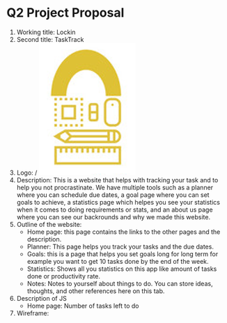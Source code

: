 # Q2 Project Proposal 
1. Working title: Lockin
2. Second title: TaskTrack 
3. Logo:    / ![logo](Logo.png)
4. Description: 
This is a website that helps with tracking your task and to help you not procrastinate. We have multiple tools such as a planner where you can schedule due dates, a goal page where you can set goals to achieve, a statistics page which helpes you see your statistics when it comes to doing requirements or stats, and an about us page where you can see our backrounds and why we made this website.
5. Outline of the website:
    - Home page: this page contains the links to the other pages and the description.
    - Planner: This page helps you track your tasks and the due dates.
    - Goals: this is a page that helps you set goals long for long term for example you want to get 10 tasks done by the end of the week.
    - Statistics: Shows all you statistics on this app like amount of tasks done or productivity rate.
    - Notes: Notes to yourself about things to do. You can store ideas, thoughts, and other references here on this tab.
6. Description of JS
    * Home page: Number of tasks left to do 
7. Wireframe:

